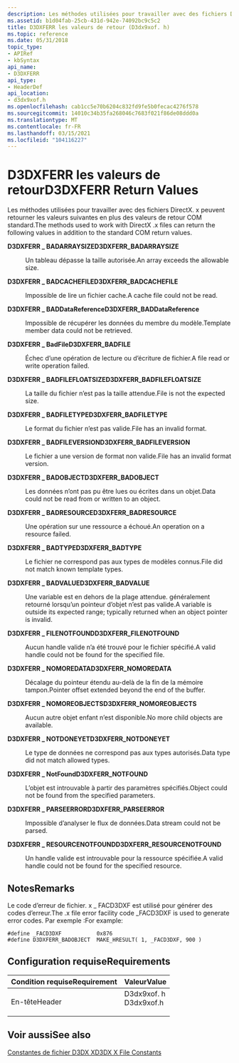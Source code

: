 ```yaml
---
description: Les méthodes utilisées pour travailler avec des fichiers DirectX. x peuvent retourner les valeurs suivantes en plus des valeurs de retour COM standard.
ms.assetid: b1d04fab-25cb-431d-942e-74092bc9c5c2
title: D3DXFERR les valeurs de retour (D3dx9xof. h)
ms.topic: reference
ms.date: 05/31/2018
topic_type:
- APIRef
- kbSyntax
api_name:
- D3DXFERR
api_type:
- HeaderDef
api_location:
- d3dx9xof.h
ms.openlocfilehash: cab1cc5e70b6204c832fd9fe5b0fecac4276f578
ms.sourcegitcommit: 14010c34b35fa268046c7683f021f86de08ddd0a
ms.translationtype: MT
ms.contentlocale: fr-FR
ms.lasthandoff: 03/15/2021
ms.locfileid: "104116227"
---
```

# <a name="d3dxferr-return-values"></a><span data-ttu-id="02c9f-103">D3DXFERR les valeurs de retour</span><span class="sxs-lookup"><span data-stu-id="02c9f-103">D3DXFERR Return Values</span></span>

<span data-ttu-id="02c9f-104">Les méthodes utilisées pour travailler avec des fichiers DirectX. x peuvent retourner les valeurs suivantes en plus des valeurs de retour COM standard.</span><span class="sxs-lookup"><span data-stu-id="02c9f-104">The methods used to work with DirectX .x files can return the following values in addition to the standard COM return values.</span></span>

<dl> <dt>

<span data-ttu-id="02c9f-105"><span id="D3DXFERR_BADARRAYSIZE"></span><span id="d3dxferr_badarraysize"></span>**D3DXFERR \_ BADARRAYSIZE**</span><span class="sxs-lookup"><span data-stu-id="02c9f-105"><span id="D3DXFERR_BADARRAYSIZE"></span><span id="d3dxferr_badarraysize"></span>**D3DXFERR\_BADARRAYSIZE**</span></span>
</dt> <dd>

<span data-ttu-id="02c9f-106">Un tableau dépasse la taille autorisée.</span><span class="sxs-lookup"><span data-stu-id="02c9f-106">An array exceeds the allowable size.</span></span>

</dd> <dt>

<span data-ttu-id="02c9f-107"><span id="D3DXFERR_BADCACHEFILE"></span><span id="d3dxferr_badcachefile"></span>**D3DXFERR \_ BADCACHEFILE**</span><span class="sxs-lookup"><span data-stu-id="02c9f-107"><span id="D3DXFERR_BADCACHEFILE"></span><span id="d3dxferr_badcachefile"></span>**D3DXFERR\_BADCACHEFILE**</span></span>
</dt> <dd>

<span data-ttu-id="02c9f-108">Impossible de lire un fichier cache.</span><span class="sxs-lookup"><span data-stu-id="02c9f-108">A cache file could not be read.</span></span>

</dd> <dt>

<span data-ttu-id="02c9f-109"><span id="D3DXFERR_BADDataReference"></span><span id="d3dxferr_baddatareference"></span><span id="D3DXFERR_BADDATAREFERENCE"></span>**D3DXFERR \_ BADDataReference**</span><span class="sxs-lookup"><span data-stu-id="02c9f-109"><span id="D3DXFERR_BADDataReference"></span><span id="d3dxferr_baddatareference"></span><span id="D3DXFERR_BADDATAREFERENCE"></span>**D3DXFERR\_BADDataReference**</span></span>
</dt> <dd>

<span data-ttu-id="02c9f-110">Impossible de récupérer les données du membre du modèle.</span><span class="sxs-lookup"><span data-stu-id="02c9f-110">Template member data could not be retrieved.</span></span>

</dd> <dt>

<span data-ttu-id="02c9f-111"><span id="D3DXFERR_BADFILE"></span><span id="d3dxferr_badfile"></span>**D3DXFERR \_ BadFile**</span><span class="sxs-lookup"><span data-stu-id="02c9f-111"><span id="D3DXFERR_BADFILE"></span><span id="d3dxferr_badfile"></span>**D3DXFERR\_BADFILE**</span></span>
</dt> <dd>

<span data-ttu-id="02c9f-112">Échec d’une opération de lecture ou d’écriture de fichier.</span><span class="sxs-lookup"><span data-stu-id="02c9f-112">A file read or write operation failed.</span></span>

</dd> <dt>

<span data-ttu-id="02c9f-113"><span id="D3DXFERR_BADFILEFLOATSIZE"></span><span id="d3dxferr_badfilefloatsize"></span>**D3DXFERR \_ BADFILEFLOATSIZE**</span><span class="sxs-lookup"><span data-stu-id="02c9f-113"><span id="D3DXFERR_BADFILEFLOATSIZE"></span><span id="d3dxferr_badfilefloatsize"></span>**D3DXFERR\_BADFILEFLOATSIZE**</span></span>
</dt> <dd>

<span data-ttu-id="02c9f-114">La taille du fichier n’est pas la taille attendue.</span><span class="sxs-lookup"><span data-stu-id="02c9f-114">File is not the expected size.</span></span>

</dd> <dt>

<span data-ttu-id="02c9f-115"><span id="D3DXFERR_BADFILETYPE"></span><span id="d3dxferr_badfiletype"></span>**D3DXFERR \_ BADFILETYPE**</span><span class="sxs-lookup"><span data-stu-id="02c9f-115"><span id="D3DXFERR_BADFILETYPE"></span><span id="d3dxferr_badfiletype"></span>**D3DXFERR\_BADFILETYPE**</span></span>
</dt> <dd>

<span data-ttu-id="02c9f-116">Le format du fichier n’est pas valide.</span><span class="sxs-lookup"><span data-stu-id="02c9f-116">File has an invalid format.</span></span>

</dd> <dt>

<span data-ttu-id="02c9f-117"><span id="D3DXFERR_BADFILEVERSION"></span><span id="d3dxferr_badfileversion"></span>**D3DXFERR \_ BADFILEVERSION**</span><span class="sxs-lookup"><span data-stu-id="02c9f-117"><span id="D3DXFERR_BADFILEVERSION"></span><span id="d3dxferr_badfileversion"></span>**D3DXFERR\_BADFILEVERSION**</span></span>
</dt> <dd>

<span data-ttu-id="02c9f-118">Le fichier a une version de format non valide.</span><span class="sxs-lookup"><span data-stu-id="02c9f-118">File has an invalid format version.</span></span>

</dd> <dt>

<span data-ttu-id="02c9f-119"><span id="D3DXFERR_BADOBJECT"></span><span id="d3dxferr_badobject"></span>**D3DXFERR \_ BADOBJECT**</span><span class="sxs-lookup"><span data-stu-id="02c9f-119"><span id="D3DXFERR_BADOBJECT"></span><span id="d3dxferr_badobject"></span>**D3DXFERR\_BADOBJECT**</span></span>
</dt> <dd>

<span data-ttu-id="02c9f-120">Les données n’ont pas pu être lues ou écrites dans un objet.</span><span class="sxs-lookup"><span data-stu-id="02c9f-120">Data could not be read from or written to an object.</span></span>

</dd> <dt>

<span data-ttu-id="02c9f-121"><span id="D3DXFERR_BADRESOURCE"></span><span id="d3dxferr_badresource"></span>**D3DXFERR \_ BADRESOURCE**</span><span class="sxs-lookup"><span data-stu-id="02c9f-121"><span id="D3DXFERR_BADRESOURCE"></span><span id="d3dxferr_badresource"></span>**D3DXFERR\_BADRESOURCE**</span></span>
</dt> <dd>

<span data-ttu-id="02c9f-122">Une opération sur une ressource a échoué.</span><span class="sxs-lookup"><span data-stu-id="02c9f-122">An operation on a resource failed.</span></span>

</dd> <dt>

<span data-ttu-id="02c9f-123"><span id="D3DXFERR_BADTYPE"></span><span id="d3dxferr_badtype"></span>**D3DXFERR \_ BADTYPE**</span><span class="sxs-lookup"><span data-stu-id="02c9f-123"><span id="D3DXFERR_BADTYPE"></span><span id="d3dxferr_badtype"></span>**D3DXFERR\_BADTYPE**</span></span>
</dt> <dd>

<span data-ttu-id="02c9f-124">Le fichier ne correspond pas aux types de modèles connus.</span><span class="sxs-lookup"><span data-stu-id="02c9f-124">File did not match known template types.</span></span>

</dd> <dt>

<span data-ttu-id="02c9f-125"><span id="D3DXFERR_BADVALUE"></span><span id="d3dxferr_badvalue"></span>**D3DXFERR \_ BADVALUE**</span><span class="sxs-lookup"><span data-stu-id="02c9f-125"><span id="D3DXFERR_BADVALUE"></span><span id="d3dxferr_badvalue"></span>**D3DXFERR\_BADVALUE**</span></span>
</dt> <dd>

<span data-ttu-id="02c9f-126">Une variable est en dehors de la plage attendue. généralement retourné lorsqu’un pointeur d’objet n’est pas valide.</span><span class="sxs-lookup"><span data-stu-id="02c9f-126">A variable is outside its expected range; typically returned when an object pointer is invalid.</span></span>

</dd> <dt>

<span data-ttu-id="02c9f-127"><span id="D3DXFERR_FILENOTFOUND"></span><span id="d3dxferr_filenotfound"></span>**D3DXFERR \_ FILENOTFOUND**</span><span class="sxs-lookup"><span data-stu-id="02c9f-127"><span id="D3DXFERR_FILENOTFOUND"></span><span id="d3dxferr_filenotfound"></span>**D3DXFERR\_FILENOTFOUND**</span></span>
</dt> <dd>

<span data-ttu-id="02c9f-128">Aucun handle valide n’a été trouvé pour le fichier spécifié.</span><span class="sxs-lookup"><span data-stu-id="02c9f-128">A valid handle could not be found for the specified file.</span></span>

</dd> <dt>

<span data-ttu-id="02c9f-129"><span id="D3DXFERR_NOMOREDATA"></span><span id="d3dxferr_nomoredata"></span>**D3DXFERR \_ NOMOREDATA**</span><span class="sxs-lookup"><span data-stu-id="02c9f-129"><span id="D3DXFERR_NOMOREDATA"></span><span id="d3dxferr_nomoredata"></span>**D3DXFERR\_NOMOREDATA**</span></span>
</dt> <dd>

<span data-ttu-id="02c9f-130">Décalage du pointeur étendu au-delà de la fin de la mémoire tampon.</span><span class="sxs-lookup"><span data-stu-id="02c9f-130">Pointer offset extended beyond the end of the buffer.</span></span>

</dd> <dt>

<span data-ttu-id="02c9f-131"><span id="D3DXFERR_NOMOREOBJECTS"></span><span id="d3dxferr_nomoreobjects"></span>**D3DXFERR \_ NOMOREOBJECTS**</span><span class="sxs-lookup"><span data-stu-id="02c9f-131"><span id="D3DXFERR_NOMOREOBJECTS"></span><span id="d3dxferr_nomoreobjects"></span>**D3DXFERR\_NOMOREOBJECTS**</span></span>
</dt> <dd>

<span data-ttu-id="02c9f-132">Aucun autre objet enfant n’est disponible.</span><span class="sxs-lookup"><span data-stu-id="02c9f-132">No more child objects are available.</span></span>

</dd> <dt>

<span data-ttu-id="02c9f-133"><span id="D3DXFERR_NOTDONEYET"></span><span id="d3dxferr_notdoneyet"></span>**D3DXFERR \_ NOTDONEYET**</span><span class="sxs-lookup"><span data-stu-id="02c9f-133"><span id="D3DXFERR_NOTDONEYET"></span><span id="d3dxferr_notdoneyet"></span>**D3DXFERR\_NOTDONEYET**</span></span>
</dt> <dd>

<span data-ttu-id="02c9f-134">Le type de données ne correspond pas aux types autorisés.</span><span class="sxs-lookup"><span data-stu-id="02c9f-134">Data type did not match allowed types.</span></span>

</dd> <dt>

<span data-ttu-id="02c9f-135"><span id="D3DXFERR_NOTFOUND"></span><span id="d3dxferr_notfound"></span>**D3DXFERR \_ NotFound**</span><span class="sxs-lookup"><span data-stu-id="02c9f-135"><span id="D3DXFERR_NOTFOUND"></span><span id="d3dxferr_notfound"></span>**D3DXFERR\_NOTFOUND**</span></span>
</dt> <dd>

<span data-ttu-id="02c9f-136">L’objet est introuvable à partir des paramètres spécifiés.</span><span class="sxs-lookup"><span data-stu-id="02c9f-136">Object could not be found from the specified parameters.</span></span>

</dd> <dt>

<span data-ttu-id="02c9f-137"><span id="D3DXFERR_PARSEERROR"></span><span id="d3dxferr_parseerror"></span>**D3DXFERR \_ PARSEERROR**</span><span class="sxs-lookup"><span data-stu-id="02c9f-137"><span id="D3DXFERR_PARSEERROR"></span><span id="d3dxferr_parseerror"></span>**D3DXFERR\_PARSEERROR**</span></span>
</dt> <dd>

<span data-ttu-id="02c9f-138">Impossible d’analyser le flux de données.</span><span class="sxs-lookup"><span data-stu-id="02c9f-138">Data stream could not be parsed.</span></span>

</dd> <dt>

<span data-ttu-id="02c9f-139"><span id="D3DXFERR_RESOURCENOTFOUND"></span><span id="d3dxferr_resourcenotfound"></span>**D3DXFERR \_ RESOURCENOTFOUND**</span><span class="sxs-lookup"><span data-stu-id="02c9f-139"><span id="D3DXFERR_RESOURCENOTFOUND"></span><span id="d3dxferr_resourcenotfound"></span>**D3DXFERR\_RESOURCENOTFOUND**</span></span>
</dt> <dd>

<span data-ttu-id="02c9f-140">Un handle valide est introuvable pour la ressource spécifiée.</span><span class="sxs-lookup"><span data-stu-id="02c9f-140">A valid handle could not be found for the specified resource.</span></span>

</dd> </dl>

## <a name="remarks"></a><span data-ttu-id="02c9f-141">Notes</span><span class="sxs-lookup"><span data-stu-id="02c9f-141">Remarks</span></span>

<span data-ttu-id="02c9f-142">Le code d’erreur de fichier. x \_ FACD3DXF est utilisé pour générer des codes d’erreur.</span><span class="sxs-lookup"><span data-stu-id="02c9f-142">The .x file error facility code \_FACD3DXF is used to generate error codes.</span></span> <span data-ttu-id="02c9f-143">Par exemple :</span><span class="sxs-lookup"><span data-stu-id="02c9f-143">For example:</span></span>


```
#define _FACD3DXF           0x876
#define D3DXFERR_BADOBJECT  MAKE_HRESULT( 1, _FACD3DXF, 900 )
```



## <a name="requirements"></a><span data-ttu-id="02c9f-144">Configuration requise</span><span class="sxs-lookup"><span data-stu-id="02c9f-144">Requirements</span></span>



| <span data-ttu-id="02c9f-145">Condition requise</span><span class="sxs-lookup"><span data-stu-id="02c9f-145">Requirement</span></span> | <span data-ttu-id="02c9f-146">Valeur</span><span class="sxs-lookup"><span data-stu-id="02c9f-146">Value</span></span> |
|-------------------|---------------------------------------------------------------------------------------|
| <span data-ttu-id="02c9f-147">En-tête</span><span class="sxs-lookup"><span data-stu-id="02c9f-147">Header</span></span><br/> | <dl> <span data-ttu-id="02c9f-148"><dt>D3dx9xof. h</dt></span><span class="sxs-lookup"><span data-stu-id="02c9f-148"><dt>D3dx9xof.h</dt></span></span> </dl> |



## <a name="see-also"></a><span data-ttu-id="02c9f-149">Voir aussi</span><span class="sxs-lookup"><span data-stu-id="02c9f-149">See also</span></span>

<dl> <dt>

[<span data-ttu-id="02c9f-150">Constantes de fichier D3DX X</span><span class="sxs-lookup"><span data-stu-id="02c9f-150">D3DX X File Constants</span></span>](dx9-graphics-reference-d3dx-x-file-constants.md)
</dt> </dl>

 

 




